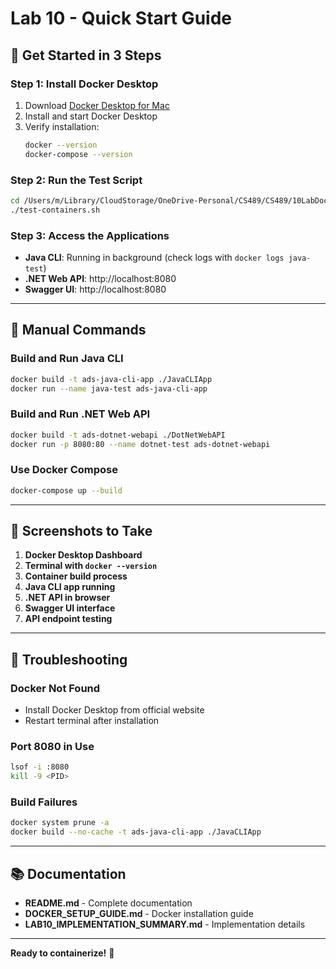 # Lab 10 - Quick Start Guide

## 🚀 Get Started in 3 Steps

### Step 1: Install Docker Desktop
1. Download [Docker Desktop for Mac](https://www.docker.com/products/docker-desktop/)
2. Install and start Docker Desktop
3. Verify installation:
   ```bash
   docker --version
   docker-compose --version
   ```

### Step 2: Run the Test Script
```bash
cd /Users/m/Library/CloudStorage/OneDrive-Personal/CS489/CS489/10LabDocker
./test-containers.sh
```

### Step 3: Access the Applications
- **Java CLI**: Running in background (check logs with `docker logs java-test`)
- **.NET Web API**: http://localhost:8080
- **Swagger UI**: http://localhost:8080

---

## 🐳 Manual Commands

### Build and Run Java CLI
```bash
docker build -t ads-java-cli-app ./JavaCLIApp
docker run --name java-test ads-java-cli-app
```

### Build and Run .NET Web API
```bash
docker build -t ads-dotnet-webapi ./DotNetWebAPI
docker run -p 8080:80 --name dotnet-test ads-dotnet-webapi
```

### Use Docker Compose
```bash
docker-compose up --build
```

---

## 📸 Screenshots to Take

1. **Docker Desktop Dashboard**
2. **Terminal with `docker --version`**
3. **Container build process**
4. **Java CLI app running**
5. **.NET API in browser**
6. **Swagger UI interface**
7. **API endpoint testing**

---

## 🔧 Troubleshooting

### Docker Not Found
- Install Docker Desktop from official website
- Restart terminal after installation

### Port 8080 in Use
```bash
lsof -i :8080
kill -9 <PID>
```

### Build Failures
```bash
docker system prune -a
docker build --no-cache -t ads-java-cli-app ./JavaCLIApp
```

---

## 📚 Documentation

- **README.md** - Complete documentation
- **DOCKER_SETUP_GUIDE.md** - Docker installation guide
- **LAB10_IMPLEMENTATION_SUMMARY.md** - Implementation details

---

**Ready to containerize!** 🐳

